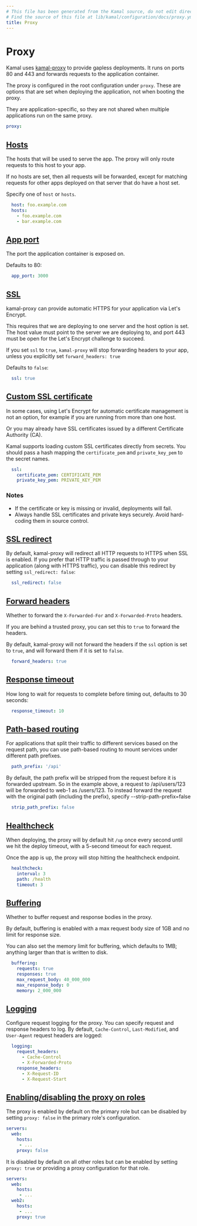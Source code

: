 ```yaml
---
# This file has been generated from the Kamal source, do not edit directly.
# Find the source of this file at lib/kamal/configuration/docs/proxy.yml in the Kamal repository.
title: Proxy
---
```


# Proxy

Kamal uses [kamal-proxy](https://github.com/basecamp/kamal-proxy) to provide
gapless deployments. It runs on ports 80 and 443 and forwards requests to the
application container.

The proxy is configured in the root configuration under `proxy`. These are
options that are set when deploying the application, not when booting the proxy.

They are application-specific, so they are not shared when multiple applications
run on the same proxy.


```yaml
proxy:
```

## [Hosts](#hosts)

The hosts that will be used to serve the app. The proxy will only route requests
to this host to your app.

If no hosts are set, then all requests will be forwarded, except for matching
requests for other apps deployed on that server that do have a host set.

Specify one of `host` or `hosts`.

```yaml
  host: foo.example.com
  hosts:
    - foo.example.com
    - bar.example.com
```

## [App port](#app-port)

The port the application container is exposed on.

Defaults to 80:

```yaml
  app_port: 3000
```

## [SSL](#ssl)

kamal-proxy can provide automatic HTTPS for your application via Let's Encrypt.

This requires that we are deploying to one server and the host option is set.
The host value must point to the server we are deploying to, and port 443 must be
open for the Let's Encrypt challenge to succeed.

If you set `ssl` to `true`, `kamal-proxy` will stop forwarding headers to your app,
unless you explicitly set `forward_headers: true`

Defaults to `false`:

```yaml
  ssl: true
```

## [Custom SSL certificate](#custom-ssl-certificate)

In some cases, using Let's Encrypt for automatic certificate management is not an
option, for example if you are running from more than one host.

Or you may already have SSL certificates issued by a different Certificate Authority (CA).

Kamal supports loading custom SSL certificates directly from secrets. You should
pass a hash mapping the `certificate_pem` and `private_key_pem` to the secret names.

```yaml
  ssl:
    certificate_pem: CERTIFICATE_PEM
    private_key_pem: PRIVATE_KEY_PEM
```

### Notes
- If the certificate or key is missing or invalid, deployments will fail.
- Always handle SSL certificates and private keys securely. Avoid hard-coding them in source control.

## [SSL redirect](#ssl-redirect)

By default, kamal-proxy will redirect all HTTP requests to HTTPS when SSL is enabled.
If you prefer that HTTP traffic is passed through to your application (along with
HTTPS traffic), you can disable this redirect by setting `ssl_redirect: false`:

```yaml
  ssl_redirect: false
```

## [Forward headers](#forward-headers)

Whether to forward the `X-Forwarded-For` and `X-Forwarded-Proto` headers.

If you are behind a trusted proxy, you can set this to `true` to forward the headers.

By default, kamal-proxy will not forward the headers if the `ssl` option is set to `true`, and
will forward them if it is set to `false`.

```yaml
  forward_headers: true
```

## [Response timeout](#response-timeout)

How long to wait for requests to complete before timing out, defaults to 30 seconds:

```yaml
  response_timeout: 10
```

## [Path-based routing](#path-based-routing)

For applications that split their traffic to different services based on the request path,
you can use path-based routing to mount services under different path prefixes.

```yaml
  path_prefix: '/api'
```

By default, the path prefix will be stripped from the request before it is forwarded upstream.
So in the example above, a request to /api/users/123 will be forwarded to web-1 as /users/123.
To instead forward the request with the original path (including the prefix),
specify --strip-path-prefix=false

```yaml
  strip_path_prefix: false
```

## [Healthcheck](#healthcheck)

When deploying, the proxy will by default hit `/up` once every second until we hit
the deploy timeout, with a 5-second timeout for each request.

Once the app is up, the proxy will stop hitting the healthcheck endpoint.

```yaml
  healthcheck:
    interval: 3
    path: /health
    timeout: 3
```

## [Buffering](#buffering)

Whether to buffer request and response bodies in the proxy.

By default, buffering is enabled with a max request body size of 1GB and no limit
for response size.

You can also set the memory limit for buffering, which defaults to 1MB; anything
larger than that is written to disk.

```yaml
  buffering:
    requests: true
    responses: true
    max_request_body: 40_000_000
    max_response_body: 0
    memory: 2_000_000
```

## [Logging](#logging)

Configure request logging for the proxy.
You can specify request and response headers to log.
By default, `Cache-Control`, `Last-Modified`, and `User-Agent` request headers are logged:

```yaml
  logging:
    request_headers:
      - Cache-Control
      - X-Forwarded-Proto
    response_headers:
      - X-Request-ID
      - X-Request-Start
```

## [Enabling/disabling the proxy on roles](#enabling/disabling-the-proxy-on-roles)

The proxy is enabled by default on the primary role but can be disabled by
setting `proxy: false` in the primary role's configuration.

```yaml
servers:
  web:
    hosts:
     - ...
    proxy: false
```

It is disabled by default on all other roles but can be enabled by setting
`proxy: true` or providing a proxy configuration for that role.

```yaml
servers:
  web:
    hosts:
     - ...
  web2:
    hosts:
     - ...
    proxy: true
```
